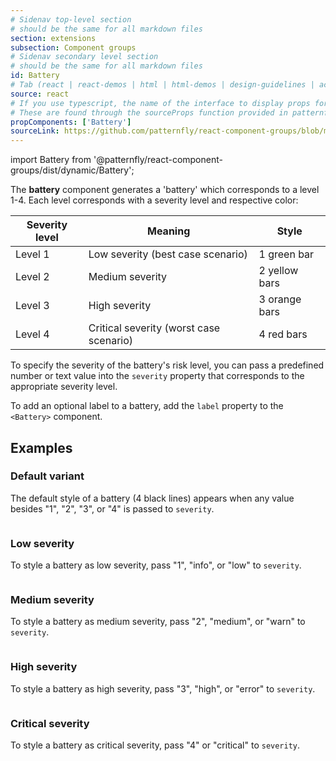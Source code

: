 ```yaml
---
# Sidenav top-level section
# should be the same for all markdown files
section: extensions
subsection: Component groups
# Sidenav secondary level section
# should be the same for all markdown files
id: Battery
# Tab (react | react-demos | html | html-demos | design-guidelines | accessibility)
source: react
# If you use typescript, the name of the interface to display props for
# These are found through the sourceProps function provided in patternfly-docs.source.js
propComponents: ['Battery']
sourceLink: https://github.com/patternfly/react-component-groups/blob/main/packages/module/patternfly-docs/content/extensions/component-groups/examples/Battery/Battery.md
---
```


import Battery from '@patternfly/react-component-groups/dist/dynamic/Battery';

The **battery** component generates a 'battery' which corresponds to a level 1-4. Each level corresponds with a severity level and respective color:

| Severity level | Meaning | Style | 
| --- | --- | --- | 
| Level 1 | Low severity (best case scenario) | 1 green bar | "1", "low" |
| Level 2 | Medium severity |  2 yellow bars | 
| Level 3 | High severity | 3 orange bars | 
| Level 4 | Critical severity (worst case scenario) | 4 red bars | 

To specify the severity of the battery's risk level, you can pass a predefined number or text value into the `severity` property that corresponds to the appropriate severity level.

To add an optional label to a battery, add the `label` property to the `<Battery>` component.

## Examples

### Default variant

The default style of a battery (4 black lines) appears when any value besides "1", "2", "3", or "4" is passed to `severity`. 

```js file="./BatteryDefaultExample.tsx"

```

### Low severity

To style a battery as low severity, pass "1", "info", or "low" to `severity`.

```js file="./BatteryLowExample.tsx"

```

### Medium severity

To style a battery as medium severity, pass "2", "medium", or "warn" to `severity`.

```js file="./BatteryMediumExample.tsx"

```

### High severity

To style a battery as high severity, pass "3", "high", or "error" to `severity`.

```js file="./BatteryHighExample.tsx"

```

### Critical severity

To style a battery as critical severity, pass "4" or "critical" to `severity`.

```js file="./BatteryCriticalExample.tsx"

```